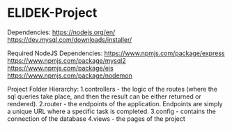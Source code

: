 # ELIDEK-Project

Dependencies:
	https://nodejs.org/en/
	https://dev.mysql.com/downloads/installer/

Required NodeJS Dependencies:
	https://www.npmjs.com/package/express
	https://www.npmjs.com/package/mysql2
	https://www.npmjs.com/package/ejs
	https://www.npmjs.com/package/nodemon

Project Folder Hierarchy:
	1.controllers - the logic of the routes (where the sql queries take place, and then the result can be either returned or rendered).
	2.router - the endpoints of the application. Endpoints are simply a unique URL where a specific task is completed.
	3.config - contains the connection of the database
	4.views - the pages of the project
